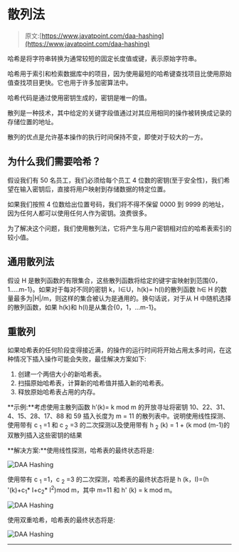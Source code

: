 # 散列法

> 原文:[https://www.javatpoint.com/daa-hashing](https://www.javatpoint.com/daa-hashing)

哈希是将字符串转换为通常较短的固定长度值或键，表示原始字符串。

哈希用于索引和检索数据库中的项目，因为使用最短的哈希键查找项目比使用原始值查找项目更快。它也用于许多加密算法中。

哈希代码是通过使用密钥生成的，密钥是唯一的值。

散列是一种技术，其中给定的关键字段值通过对其应用相同的操作被转换成记录的存储位置的地址。

散列的优点是允许基本操作的执行时间保持不变，即使对于较大的一方。

## 为什么我们需要哈希？

假设我们有 50 名员工，我们必须给每个员工 4 位数的密钥(至于安全性)，我们希望在输入密钥后，直接将用户映射到存储数据的特定位置。

如果我们按照 4 位数给出位置号码，我们将不得不保留 0000 到 9999 的地址，因为任何人都可以使用任何人作为密钥。浪费很多。

为了解决这个问题，我们使用散列法，它将产生与用户密钥相对应的哈希表索引的较小值。

## 通用散列法

假设 H 是散列函数的有限集合，这些散列函数将给定的键宇宙映射到范围{0，1.....m-1}。如果对于每对不同的密钥 k，l∈U，h(k)= h(l)的散列函数 h∈ H 的数量最多为|H|/m，则这样的集合被认为是通用的。换句话说，对于从 H 中随机选择的散列函数，如果 h(k)和 h(l)是从集合{0，1，...m-1}。

## 重散列

如果哈希表的任何阶段变得接近满，的操作的运行时间将开始占用太多时间，在这种情况下插入操作可能会失败，最佳解决方案如下:

1.  创建一个两倍大小的新哈希表。
2.  扫描原始哈希表，计算新的哈希值并插入新的哈希表。
3.  释放原始哈希表占用的内存。

**示例:**考虑使用主散列函数 h’(k)= k mod m 的开放寻址将密钥 10、22、31、4、15、28、17、88 和 59 插入长度为 m = 11 的散列表中。说明使用线性探测、使用带有 c <sub>1</sub> =1 和 c <sub>2</sub> =3 的二次探测以及使用带有 h <sub>2</sub> (k) = 1 + (k mod (m-1)的双散列插入这些密钥的结果

**解决方案:**使用线性探测，哈希表的最终状态将是:

![DAA Hashing](../Images/2515740a728d2081dd65e7bd5ee4e39f.png)

使用带有 c <sub>1</sub> =1，c <sub>2</sub> =3 的二次探测，哈希表的最终状态将是 h (k，I)=(h '(k)+c<sub>1</sub>* I+c<sub>2</sub>* I<sup>2</sup>)mod m，其中 m=11 和 h' (k) = k mod m。

![DAA Hashing](../Images/d0f577666cb7678f69d48ca764e3d074.png)

使用双重哈希，哈希表的最终状态将是:

![DAA Hashing](../Images/e66b346ab515645c5b053bae53a0f6bd.png)

* * *